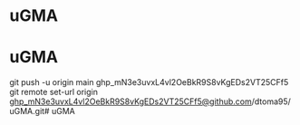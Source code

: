# uGMA
# uGMA

git push -u origin main
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
git remote set-url origin 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@github.com/dtoma95/uGMA.git# uGMA
